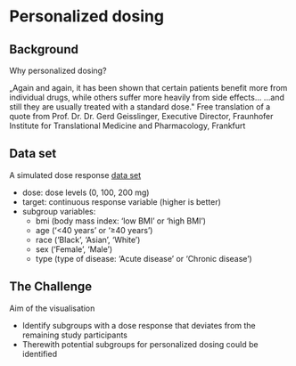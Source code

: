 Personalized dosing
===================

## Background

Why personalized dosing?

„Again and again, it has been shown that certain patients benefit more from individual drugs, 
while others suffer more heavily from side effects…
…and still they are usually treated with a standard dose."
Free translation of a quote from Prof. Dr. Dr. Gerd Geisslinger, Executive Director, 
Fraunhofer Institute for Translational Medicine and Pharmacology, Frankfurt

## Data set

A simulated dose response [data set](WWW54ExampleData.csv) 

* dose: 	dose levels (0, 100, 200 mg)
* target:	continuous response variable (higher is better)
* subgroup variables:
   + bmi (body mass index: ‘low BMI’ or ‘high BMI’)	
   + age (‘<40 years’ or ‘≥40 years’)
   + race (‘Black’, ‘Asian’, ‘White’)
   + sex (‘Female’, ‘Male’)
   + type (type of disease: ‘Acute disease’ or ‘Chronic disease’)


## The Challenge

Aim of the visualisation

* Identify subgroups with a dose response that deviates from the remaining study participants 
* Therewith potential subgroups for personalized dosing could be identified 



